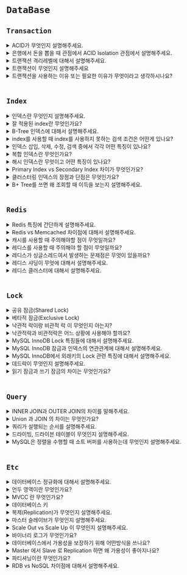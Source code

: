 # `DataBase`

## `Transaction`

<details>
  <summary>ACID가 무엇인지 설명해주세요.</summary>
  <br>

Atomic(원자성)

- 트랜잭션과 관련된 작업들이 부분적으로 실행되다가 중단되지 않는 것을 보장하는 능력
  - 중간 단계까지 실행되고 실패하는 일은 없다.
  - 구매자의 돈이 빠졌지만 판매자의 돈이 들어오지 않는 경우


Consistency(일관성)

- 트랜잭션이 실행을 성공적으로 완료하면 언제나 일관성 있는 데이터베이스 상태로 유지하는 것
  - 트랜잭션 작업 처리 결과는 항상 일관성 있어야 한다.
  - 마이너스 통장을 허락하지 않는다면 조건에 위배되면 트랜잭션 종료


Isolation(독립성)

- 트랜잭션을 수행 시 다른 트랜잭션의 연산 작업이 끼어들지 못하도록 보장하는 것
  - 둘 이상의 트랜잭션이 동시 실행되고 있을 때 다른 트랜잭션이 끼어들 수 없다.
  - 구매자의 돈이 빠졌지만 판매자의 돈이 아직 안들어왔는데 다른 트랜잭션이 끼어들 수 없다.


Durability(지속성)

- 트랜잭션이 성공적으로 완료되어 commit 되었다면 결과는 데이터베이스에 영구히 반영되어야 한다.

</details>

<details>
  <summary>은행에서 돈을 뽑을 때 관점에서 ACID Isolation 관점에서 설명해주세요.</summary>
  <br>

내가 돈을 5만원 뽑았는데 내 통장에 돈이 5만원 빠지기 전에 다른 트랜잭션이 끼어들 수 없다.

</details>

<details>
  <summary>트랜잭션 격리레벨에 대해서 설명해주세요.</summary>
  <br>

<img width="1047" alt="스크린샷 2021-11-25 오후 10 25 08" src="https://user-images.githubusercontent.com/45676906/143449504-f1f2b6cd-5c2a-4cf8-90fe-39f6d0f700c0.png">

- READ UNCOMMITTED
  - 가장 격리가 낮은 단계입니다. 다른 트랜잭션에서 커밋하지 않은 데이터도 조회할 수 있다는 문제점이 존재합니다. 그래서 사용하지 않습니다.

- READ COMMITTED
  - `Oracle DBMS 에서 기본적으로 사용하고 있는 격리 수준`이며, 다른 트랜잭션에서 데이터를 변경했더라도 COMMIT 한 데이터만 보입니다. 하지만 이 격리 레벨에서도 NON-REPEATABLE READ의 문제점이 존재합니다. NON-REPEATABLE READ란 같은 쿼리를 같은 트랜잭션에서 2번 실행했는데 결과가 다른 부정합을 말합니다.
  - 즉, A 트랜잭션에서 같이 쿼리를 2번 실행합니다. A 트랜잭션에서 쿼리를 첫 번째로 실행한 후에, B 트랜잭션에서 해당 쿼리가 조회하는 row 의 값을 Update 했습니다. 그러면 A 트랜잭션에서 같은 쿼리를 두 번째 조회했을 때는 첫 번째 실행했을 때와 결과가 다를 것입니다. 이렇게 하나의 A 트랜잭션 안에서 같은 쿼리를 여러 번 실행했을 때 결과가 다른 현상을 `NON-REPEATABLE-READ` 라고 합니다. 

- REPEATABLE READ
  - `MySQL InnoDB 에서 기본적으로 사용되고 있는 격리 수준`입니다. `바이너리 로그를 가진 MySQL 장비`에서는 최소 이 격리 수준을 사용해야 합니다.
  - `자신의 트랜잭션 번호보다 낮은 트랜잭션 번호에서 변경된 것만 보게 됩니다.`
  - InnoDB 스토리지 엔진은 트랜잭션이 ROLLBACK 될 가능성에 대비해 변경되기 전 레코드를 언두 공간에 백업해두고 실제 레코드 값을 변경합니다. 이러한 방식을 `MVCC` 라고 합니다. 사실 READ COMMITTED 도 MVCC 를 이용해 COMMIT 되기 전의 데이터를 보여준다. 두 개의 차이는 언두 영역에 백업된 레코드의 여러 버전 가운데 몇 번째 이전 버전까지 찾아 들어가야 하는지에 있습니다.
  - 하지만 이 격리 수준에서도 `PHANTOM READ` 부정합 문제가 발생합니다. PHANTOM READ 는 보이지 않았던 결과가 보이는 것이다.
  - REPEATABLE READ 격리 수준은 트랜잭션이 시작할 때 보다 이전 트랜잭션에서 커밋된 데이터만 조회하기 때문에 중간 트랜잭션에서 데이터를 바꿨어도 Undo 영역에서 조회하기 때문에 문제가 발생하지 않는다! 다른 트랜잭션에서 `INSERT, DELETE 한 경우에 데이터가 변경된 것이 아니라 새로 추가된 것이기 때문에 REPEATABLE READ 에서도 PHANTOM READ 가 발생`한다.
  - `PANTHOM READ`를 방지하기 위해서는 `쓰기 잠금`을 걸어야 한다.
  - InnoDB 에서는 `갭 락`, `넥스트 키 락` 때문에 `PHANTOM READ`가 발생하지 않는다.

- SERIALIZABLE
  - 트랜잭션이 완료될 때까지 다른 트랜잭션이 해당되는 영역에 대한 수정 및 입력을 할 수 없습니다.
  - `모든 작업을 하나의 트랜잭션에 처리하는 것과 같은 높은 고립수준을 제공하는데`, 이로인해 동시성 처리 효율은 매우 떨어진다.
  
<br>

- [참고하기 좋은 글](https://nesoy.github.io/articles/2019-05/Database-Transaction-isolation

</details>

<details>
  <summary>트랜잭션이 무엇인지 설명해주세요</summary>
  <br>

트랜잭션이란 쿼리를 하나의 묶음 처리해서 만약 중간에 실행이 중단됐을 경우, 처음부터 다시 실행하는 `Rollback`을 수행하고, 오류없이 실행을 마치면 `commit`을 하는 실행 단위를 의미합니다.

</details>

<details>
  <summary>트랜잭션을 사용하는 이유 또는 필요한 이유가 무엇이라고 생각하시나요?</summary>
  <br>

- 트래픽이 많이 몰려서 동시에 여러 클라이언트에 DB 서버로 접근한다면 데이터베이스의 부정합이 많이 발생할 수 있습니다. 
- 부정합이 발생하지 않으려면 프로세스를 병렬로 처리하지 않도록 하여 한 번에 하나의 프로세스만 처리하도록 하면 되는데, 이는 효율이 너무 떨어집니다. 트랜잭션을 사용하지 않으면 부정합을 방지하고자 일렬로 처리해야 합니다. 이는 성능상 너무 좋지 않기 때문에 부정합도 방지하고 성능의 이점도 가져갈 수 있도록 `트랜잭션`을 사용합니다.
- 그리고 하나의 논리적인 단위에서 에러가 발생했을 때 롤백 해야 하는 문제를 해결할 수 있고, 커밋이 되면 데이터가 영구적으로 저장되도록 할 수 있는 특징이 있습니다.

</details>

<br>

## `Index`

<details>
  <summary>인덱스란 무엇인지 설명해주세요.</summary>
  <br>

`인덱스는 말 그대로 책의 맨 처음 또는 맨 마지막에 있는 색인(목차)`이라고 할 수 있다. DBMS 에서 검색 속도를 향상시키기 위해 인덱스를 사용합니다. 하지만 인덱스를 사용함으로써 INSERT, UPDATE 성능은 희생해야 합니다. 

카디널리티 값은 높아야 인덱스 사용에 유용합니다. ex) 주민번호는 카디널리티 값이 높습니다.(사람마다 개인의 고유 값이기 때문에 중복되지 않음) 하지만 성별은 일반적으론 `남자/여자` 정도만 있기 때문에 중복이 많이 되는 값이기 때문에 카디널리티 값이 낮습니다.

</details>

<details>
  <summary>잘 적용된 index란 무엇인가요?</summary>
  <br>

- `카디널리티(Cardinality)가 가장 높은 것을 잡아야 한다는 점`입니다.

- 카디널리티(Cardinality): `해당 컬럼의 중복된 수치`를 나타냅니다.
  - 예를 들어 성별, 학년 등은 카디널리티가 낮다고 얘기합니다. 반대로 주민등록번호, 계좌번호 등은 카디널리티가 높다고 얘기합니다.(겹칠 수 없는 고유 값이기 때문에)

- 인덱스로 최대한 효율을 뽑아내려면, 해당 인덱스로 많은 부분을 걸러내야 하기 때문입니다. 인덱스를 생성할 대는 카디널리티가 높은 칼럼부터 낮은 순서대로 인덱스 생성해야 합니다.

</details>

<details>
  <summary>B-Tree 인덱스에 대해서 설명해주세요.</summary>
  <br>

- `Binary Search` 자료구조의 한계를 극복하기 위해 나온 자료구조 입니다. 즉, `B-Tree`는 한 노드에 많은 자식 노드를 가질 수 있기 때문에 아무리 대용량 데이터여도 `Depth`가 `4 ~ 5` 정도가 된다는 특징이 있습니다.
- `B-Tree`는 데이터베이스의 인덱싱 알고리즘 가운데 가장 일반적으로 사용되고, 가장 먼저 도입된 알고리즘 입니다. (Binary(X), Balanced Tree)
- `B-Tree`는 컬럼의 원래 값을 변형시키지 않고 인덱스 구조체 내에서는 항상 `정렬된 상태로 유지`하고 있습니다.

<img width="611" alt="스크린샷 2021-12-01 오후 12 24 56" src="https://user-images.githubusercontent.com/45676906/144166491-45f240c4-deef-4584-80a9-dd51dc4ecc09.png">

- 인덱스의 리프 노드는 항상 실제 데이터 레코드를 찾아가기 위한 주소 값을 가지고 있습니다.

</details>

<details>
  <summary>index를 사용할 때 index를 사용하지 못하는 검색 조건은 어떤게 있나요?</summary>
  <br>

## `NOT-EQUAL로 비교된 경우(<>, Not In, Not Betweenm Is Not Null)`

- WHERE column <> 'N'
- WHERE column NOT IN (1, 2, 3)
- WHERE column IS NOT NULL

<br>

## `LIKE %??(앞부분이 아닌 뒷부분 일치) 형태로 문자열 패턴 비교`

- WHERE column LIKE '%승환'
- WHERE column LIKE '_승환'
- WHERE column LIKE '%승%'

<br>

## `스토어드 함수나 다른 연산자로 인덱스 컬럼이 변형된 후 비교된 경우`

- WHERE SUBSSTRING(colimn, 1, 1) = 'X'
- WHERE DAYOFMONTH(column) = 1

<br>

## `NOT-DETERMINISTIC 속성의 스토어드 함수가 비교 조건에 사용된 경우`

- WHERE column = deterministic_function()

<br>

## `데이터 타입이 서로 다른 비교(인덱스 컬럼의 타입을 변환해야 비교가 가능한 경우)`

- WHERE char_column = 10 (char 타입의 컬럼과 숫자를 비교)

<br>

## `문자열 데이터 타입의 콜레이션이 다른 경우`

- WHERE utf8_bin_char_column = euckr_bin-char_column 

<br>

## `다중 컬럼 인덱스가 어떤 조건에서 사용될 수 있고, 어떤 경우에는 절대 사용될 수 없는지?`

- 작업 범위 결정 조건으로 인덱스를 사용하지 못하는 경우
  - column_1 컬럼에 대한 조건이 없는 경우
  - column_1 컬럼에 비교 조건이 위의 인덱스, 사용 불가 조건 중 하나인 경우

- 작업 범위 결정 조건으로 인덱스를 사용하는 경우
  - column_1  ~ column_(i - 1) 컬럼까지 동등 비교 형태(= or IN) 으로 비교
  - 크다 작다 형태(> or <)
  - LIKE로 좌측 일치 패턴(LIKE '승환%')

</details>

<details>
  <summary>인덱스 삽입, 삭제, 수정, 검색 중에서 각각 어떤 특징이 있나요?</summary>
  <br>

### `인덱스 키 추가`

`B-Tree`에 저장될 위치가 정해지면 레코드의 키 값과 대상 레코드의 주소 정보를 `B-Tree`의 리프 노드에 저장한다. 만약 리프 노드가 꽉 차서 더는 저장할 수 없을 때는 리프 노드가 분리되어야 하는데, 이는 상위 브랜치 노드까지 처리의 범위가 넓어진다. 이러한 작업 탓에 `B-Tree`는 상대적으로 쓰기 작업에 비용이 많이 드는 것으로 알려져 있다.

<br>

### `인덱스 키 삭제`

B-Tree 키 값이 삭제되는 경우는 상당히 간단한다. 해당 키 값이 저장된 B-Tree 리프 노드를 찾아서 그냥 삭제 마크만 하면 작업이 완료된다.

<br>

### `인덱스 키 변경`

인덱스 키 값은 그 값에 따라 저장될 리프 노드의 위치가 결정되므로 B-Tree의 키 값이 변경되는 경우에는 단순히 인덱스상의 키 값만 변경하는 것은 불가능하다. B-Tree의 키 값 변경 작업은 먼저 키 값을  삭제한 후, 다시 새로운 키 값을 추가하는 형태로 처리된다.

<br>

### `인덱스 키 검색`

`INSERT, UPDATE, DELETE` 작업을 할 때 인덱스 관리에 따르는 추가 비용을 감당하면서 인덱스를 구축하는 이유는 바로 빠른 검색을 위해서다.

인덱스 검색하는 작업은 `B-Tree`의 루트 노드부터 시작해 브랜치 노드를 거쳐 최종 리프 노드까지 이동하면서 비교 작업을 수행하는데, 이 과정을 `트리 탐색` 이라고 합니다.

- 대표적으로 MySQL에서 검색 쿼리를 만들 때 `Like %Keywork%`를 사용하고 있다. 이처럼 %가 앞에 붙으면 인덱스를 타지 못하고 검색한다는 특징이 있다. B-Tree 인덱스는 앞부분이 100% 일치하는 경우에만 인덱스를 활용할 수 있다.
- 인덱스의 키 값에 변형이 가해진 후 비교되는 경우에는 절대 B-Tree의 빠른 검색 기능을 사용할 수 없다. 즉, 함수나 연산을 수행한 결과로 정렬한다거나 검색하는 작업은 B-Tree의 장점을 이용할 수 없다.
- InnoDB 테이블에서 지원하는 레코드 잠금이나 넥스트 키락이 검색을 수행한 인덱스를 잠근 후 테이블의 레코드를 잠그는 방식으로 구현되어 있다. 따라서 UPDATE, DELEETE 문장이 실행될 때 테이블에 적절히 사용할 수 있는 인덱스가 없다면 불필요하게 많은 레코드를 잠그게 된다.

</details>

<details>
  <summary>복합 인덱스란 무엇인가요?</summary>
  <br>

A, B 컬럼을 인덱스로 설정할 때 복합인덱스라 한다. 두 번째 컬럼은 첫 번째 컬럼에 의존해서 정렬되어 있다. 즉, 두 번째 컬럼 정렬은 첫 번째 컬럼이 똑같은 레코드에서만 의미가 있다.

</details>

<details>
  <summary>해시 인덱스란 무엇이고 어떤 특징이 있나요?</summary>
  <br>

해시 인덱스는 B-Tree 만큼 범용적이지 않지만 고유의 특성과 용도를 지닌 인덱스 가운데 하나다. `해시 인덱스는 동등 비교 검색에는 최적화되어 있지만 범위를 검색한다거나 정렬된 결과를 가져오는 목적으로는 사용할 수 없다. 일반적인 DBMS에서 해시 인덱스는 메모리 기반의 테이블에 주로 구현되어 있으며 디스크 기반의 대용량 테이블용으로는 거의 사용되지 않는다는 특징이 있다.`

</details>

<details>
  <summary>Primary Index vs Secondary Index 차이가 무엇인가요?</summary>
  <br>

클러스터(Cluster)란 여러 개를 하나로 묶는다는 의미로 주로 사용되는데, 클러스터드 인덱스도 크게 다르지 않다. 인덱스에서 클러스터드는 비슷한 것들을 묶어서 저장하는 형태로 구현되는데, 이는 주로 비슷한 값들을 동시에 조회하는 경우가 많다는 점에서 착안된 것이다. 여기서 `비슷한 값들은 물리적으로 인접한 장소에 저장되어 있는 데이터들을 말한다.`

`클러스터드 인덱스는 테이블의 프라이머리 키에 대해서만 적용되는 내용이다.` 즉 `프라이머리 키 값이 비슷한 레코드끼리 묶어서 저장하는 것을 클러스터드 인덱스`라고 표현한다. 클러스터드 인덱스에서는 프라이머리 키 값에 의해 레코드의 저장 위치가 결정되며 프라이머리 키 값이 변경되면 그 레코드의 물리적인 저장 위치 또한 변경되어야 한다. 그렇기 때문에 프라이머리 키를 신중하게 결정하고 클러스터드 인덱스를 사용해야 한다.

`클러스터드 인덱스는 테이블 당 한 개만 생성할 수 있다. 프라이머리 키에 대해서만 적용되기 때문이다, 이에 반해 non 클러스터드 인덱스는 테이블 당 여러 개를 생성할 수 있다.`

InnoDB 테이블에서 세컨더리 인덱스는 실제 레코드의 저장 주소가 아니라 프라이머리 키 값을 저장하도록 구현되어 있다. 즉, 세컨더리 인덱스를 통해서 데이터를 조회하기 위해서는 세컨더리 인덱스 -> 프라이머리 인덱스 -> 실제 데이터로 접근해야 한다.

</details>

<details>
  <summary>클러스터링 인덱스의 장점과 단점은 무엇인가요?</summary>
  <br>

- ### 장점
  - 프라이머리키로 검색할 때 처리 성능이 매우 빠름(특히 범위 검색할 때 매우 빠름)
  - 테이블의 세컨더리 인덱스가 프라이머리 키를 가지고 있기 때문에 인덱스로만 처리할 수 있는 경우가 많음(이를 커버링 인덱스라고 함)
  
- ### 단점
  - 테이블의 모든 세컨더리 인덱스가 클러스터링 키를 갖기 때문에 클러스터링 키 값의 크기가 클 경우 전체적으로 인덱스의 크기가 커짐
  - 세컨더리 인덱스를 통해 검색할 때 프라이머리 키로 다시 한번 검색해야 하므로 처리 성능이 느림
  - INSERT 할 때 프라이머리 키에 의해 레코드의 저장 위치가 결정되기 때문에 처리 성능이 느림
  - 프라이머리 키를 변경할 때 레코드를 DELETE 하고 INSERT 하는 작업이 필요하기 때문에 처리 성능이 느림

</details>

<details>
  <summary>B+ Tree를 쓰면 왜 조회할 때 이득을 보는지 설명해주세요.</summary>  
  <br>

B+ Tree는 Binary Tree가 아닌 Balanced Tree의 약자입니다. 즉, 하나의 부모 노드에 엄청나게 많은 자식 노드를 가질 수 있게 됩니다. 즉, B+ Tree를 사용하면 아무리 대용량의 데이터여도 깊이가 3~4 정도 밖에 나오지 않기 때문에 검색할 때 훨씬 효율적이라는 특징이 있습니다.

만약에 Binary-Tree 였다면 깊이가 말도 안되게 깊어지기 때문에 검색하기에 불가능한 수준이 될 것입니다.

</details>

<br>

## `Redis`

<details>
  <summary>Redis 특징에 간단하게 설명해주세요.</summary>
  <br>

`Redis`는 key-value store NOSQL DB입니다. `싱글스레드`로 동작하며 다양한 자료구조를 지원합니다. 데이터의 스냅샷 혹은 AOF 로그를 통해 복구가 가능해서 어느정도 `영속성`도 보장됩니다.

</details>

<details>
  <summary>Redis vs Memcached 차이점에 대해서 설명해주세요.</summary>
  <br>

- `Redis`는 `싱글 스레드 기반`으로 동작하고, `Memcached`는 `멀티스레드`를 지원해서 멀티 프로세싱이 가능합니다.

- Redis는 다양한 자료구조를 지원하고, Memcached는 문자열 형태로만 저장합니다.

- Redis는 여러 용도로 사용할 수 있도록 다양한 기능을 지원합니다.

- Redis는 스냅샷, AOF 로그를 통해서 데이터 복구가 가능합니다.

</details>

<details>
  <summary>캐시를 사용할 때 주의해야할 점이 무엇일까요?</summary>
  <br>

아무래도 캐시는 빠른 저장소고 필연적으로 사이즈가 작기 때문에 유용할 것 같은 데이터만 남겨두고 필요 없는 데이터는 적절히 삭제해서 공간을 확보할 수 있도록 신경써야 합니다.

</details>

<details>
  <summary>레디스를 사용할 때 주의해야 할 점이 무엇일까요?</summary>
  <br>

레디스에 너무 많은 데이터를 저장하면 `OutOfMemoryException`이 발생할 수 있기 때문에 `TTL` 같은 것을 설정해서 제거하거나 필요 없는 데이터를 제거하면서 메모리 관리할 수 있을 것 같습니다.

</details>

<details>
  <summary>레디스가 싱글스레드여서 발생하는 문제점은 무엇이 있을까요?</summary>
  <br>

싱글스레드 이기 때문에 오래 걸리는 작업을 하는 것을 조심해야 합니다.

</details>

<details>
  <summary>레디스 샤딩이 무엇에 대해서 설명해주세요.</summary>
  <br>
</details>

<details>
  <summary>레디스 클러스터에 대해서 설명해주세요.</summary>
  <br>
</details>

<br>

## `Lock`

<details>
  <summary>공유 잠금(Shared Lock)</summary>
  <br>

공유 잠금이 설정되어 있는 동안 다른 트랜잭션이 데이터를 변경할 수 없다.
레코드나 간격을 읽을 때 다른 트랜잭션이 변경하지 못하게 하는 용도의 잠금 즉, 읽기 전용 작업

</details>

<details>
  <summary>베타적 잠금(Exclusive Lock)</summary>
  <br>

다른 트랜잭션이 읽거나 수정할 수 없다. 즉, 해당 트랜잭션에서 그 레코드나 간격을 변경하기 위해 획득해야 하는 잠금

- `공유 잠금은 내가 읽는 동안 남들이 내가 읽고 있는 데이터를 변경하거나 삭제하지 못하게 하는 장치`
- `베타적 잠금은 내가 쓰기를 하는 동안 남들이 쓰지 못하게 하는 것`

</details>

<details>
  <summary>낙관적 락이랑 비관적 락 이 무엇인지 아는지?</summary>
  <br>

### `낙관적 락(optimistic lock)`

`낙관적 락`은 `DB 충돌 상황을 개선할 수 있는 방법 중 2번 째인 수정할 때 내가 먼저 이 값을 수정했다고 명시하여 다른 사람이 동일한 조건으로 수정할 수 없게 만드는 것입니다.`

`DB 관점에서 락을 잡는 것이 아니라 애플리케이션 관점의 Lock 입니다.` 즉, 업데이트 할 때마다 디비에 버전을 명시합니다. 같은 버전으로 업데이트를 진행한다면 실패하도록 만듭니다.

<br>

### `비관적 락(pessimistic lock)`

비관적 락은 `REPEATABLE READ`, `SERIALIZABLE` 격리 수준에서만 사용 가능합니다. `비관적 락이란 트랜잭션이 시작될 때 Shared Lock, Exclusive Lock을 걸고 시작하는 방법입니다. 즉, Shared Lock을 걸게 되면 Write를 하기위해서는 Exclusive Lock을 얻어야 하는데 Shared Lock이 다른 트랜잭션에 의해서 걸려 있으면 해당 Lock을 얻지 못해 업데이트를 할 수 없습니다.`

즉, 수정하기 위해서는 해당 트랜잭션을 제외한 모든 트랜잭션이 `Commit` 되어야 합니다.

</details>

<details>
  <summary>낙관적락과 비관적락은 어느 상황에 사용해야 할까요?</summary>
  <br>

1. `낙관적 락`: 낙관적 락은 트랜잭션을 필요로 하지 않습니다. 따라서 성능적으로 `비관적 락` 보다 좋습니다. 하지만 충돌이 나서 롤백을 해주어야 한다면 직접 수동으로 해줘야 한다는 특징이 있습니다.
2. `비관적 락`은 트랜잭션이 존재하기 때문에 충돌이 나도 롤백이 알아서 됩니다.

즉, 충돌이 많다면 비관적 락을 사용하는 것이 좋고, 충돌이 적다면 낙관적 락을 사용하는 것이 좋습니다.

</details>

<details>
  <summary>MySQL InnoDB Lock 특징들에 대해서 설명해주세요.</summary> 
  <br>

InnoDB 스토리지 엔진은 `레코드 기반의 잠금 기능을 제공`하며, 잠금 정보가 상당히 작은 공간으로 관리되기 때문에 레코드 락이 페이지 락으로, 또는 테이블 락으로 레벨업되는 경우는 없다.

<img width="409" alt="스크린샷 2022-03-20 오후 6 14 06" src="https://user-images.githubusercontent.com/45676906/159155754-2bb98d92-a90c-483a-b9c8-6fbc8c55612e.png">

## `레코드 락`

레코드 자체만을 잠그는 락이라고 한다. 다른 상용 DBMS와의 차이는 InnoDB 스토리지 엔진은 레코드 자체가 아니라 인덱스를 잠근다는 것이다. 인덱스가 없는 테이블이더라도 자동 생성된 클러스터 인덱스를 이용해 잠금을 설정한다.

<br>

## `갭 락`

다른 DBMS와의 차이가 `갭 락`이다. 갭 락은 레코드 자체가 아니라 레코드와 바로 이니정한 레코드 사이의 간격만을 잠그는 것을 의미한다. 갭락의 역할은 레코드와 레코드 사이의 간격에 새로운 레코드가 생성되는 것을 제어하는 것이다. 

<br>

## `넥스트 키 락`

레코드 락과 갭 락을 합쳐 놓은 형태의 잠금을 넥스트 키 락이라고 한다. STATEMENT 포맷의 바이너리 로그를 사용하는 MySQL 서버에서는 REPEATABLE READ 격리 수준을 사용해야 한다. 변경을 위해 검색하는 레코드에는 `넥스트 키 락` 방식으로 잠금이 걸린다. 

InnoDB의 갭 락이나 넥스트 키 락은 바이너리 로그에 기록되는 쿼리가 레플리카 서버에서 실행될 때 소스 서버에서 만들어 낸 결과와 동일 결과를 만들어내도록 보장하는 것이 주 목적이다. (넥스트 키 락과 갭 락으로 인해 데드락이 발생하거나 다른 트랜잭션을 기다리게 만드는 일이 자주 발생한다.)

<br>

## `자동 증가 락`

MySQL에서는 자동 증가하는 숫자 값을 추출하기 위해 AUTO_INCREMENT 라는 컬럼 속성을 제공한다. AUTO_INCREMENT 컬럼이 사용된 테이블에 동시에 여러 레코드가 INSERT 되는 경우, 저장되는 각 레코드는 중복되지 않고 저장된 순서대로 증가하는 일련변호 값을 가져야 한다. `InnoDB 스토리지 엔진에서는 이를 위해 내부적으로 AUTO_INCREMENT 락이라고 하는 테이블 수준의 잠금을 사용한다.`

</details>

<details>
  <summary>MySQL InnoDB 잠금과 인덱스의 연관관계에 대해서 설명해주세요.</summary>
  <br>

`InnoDB의 잠금은 레코드를 잠그는 것이 아니라 인덱스를 잠그는 방식`으로 처리된다. 즉, 변경해야 할 레코드를 찾기 위해 검색한 인덱스의 레코드를 모두 락을 걸어야 한다. 

만약에 UPDATE 쿼리 하나를 실행하기 위해서 인덱스를 통해서 250건의 데이터를 조회했다고 하면, 250건의 데이터가 모두 잠기게 된다. 즉, 하나를 업데이트 하기 위해서 250건의 데이터가 잠기게 되니 동시성이 떨어지게 된다.

그러면 만약에 테이블의 인덱스가 하나도 없다면 테이블을 풀 스캔하면서 UPDATE 작업을 하고, 이 과정에서 테이블에 있는 30여만 건의 모든 레코드를 잠그게 된다. `즉, MySQL InnoDB 에서는 인덱스 설계가 중요한 이유이다.`

</details>

<details>
  <summary>MySQL InnoDB에서 외래키의 Lock 관련 특징에 대해서 설명해주세요.</summary>
  <br>

MySQL에서 외래키는 InnoDB 스토리지 엔진에서만 생성할 수 있으며, 외래키 제약이 설정되면 자동으로 연관되는 테이블의 컬럼에 인덱스까지 설정된다. 외래키가 제거되지 않는 상태에서는 자동으로 생성된 인덱스를 삭제할 수 없다.

- 테이블의 변경(쓰기 잠금)이 발생하는 경우메나 잠금 대기가 발생한다.
- 외래키와 연관되지 않은 컬럼의 변경은 최대한 잠금 대기를 발생시키지 않는다.

## `자식 테이블의 변경이 대기하는 경우`

자식 테이블의 외래 키 컬럼의 변경(INSERT, UPDATE은 부모 테이블의 확인이 필요한데, 이 상태에서 부모 테이블의 해당 레코드가 쓰기 잠금이 걸려 있으면 해당 쓰기 잠금이 해제될 때까지 기다리게 하는 것이다. 

자식 테이블의 외래키가 아닌 컬럼의 변경은 외래키로 인한 잠금 확장이 발생하지 않는다. 

<br>

## `부모 테이블의 변경 작업이 대기하는 경우`

부모 테이블에서 특정 row를 삭제하는 경우 이 쿼리는 자식 테이블의 레코드에 대한 쓰기 잠금이 해제될 때까지 기다려야 한다. 이는 자식 테이블이 생성될 때 정의된 외래키의 특성(ON DELETE CASCADE) 때문에 부모 레코드가 삭제되면 자식 레코드도 동시에 삭제되는 식으로 작동하기 때문이다. 

`물리적으로 외래키를 생성하면 자식 테이블에 레코드가 추가되는 경우 해당 참조키가 부모 테이블에 있는지 확인한다. 하지만 물리적인 외래키의 고려 사항은 이러한 체크 작업이 아니라 이러한 체크를 위해 연관 테이블에 읽기 잠금을 걸어야 한다는 것이다. 또한 이렇게 잠금이 다른 테이블로 확장되면 그만큼 전체적으로 쿼리의 동시 처리에 영향을 미친다.`

</details>

<details>
  <summary>데드락이 무엇인지 설명해주세요.</summary>  
  <br>



</details>

<details>
  <summary>읽기 잠금과 쓰기 잠금의 차이는 무엇인가요?</summary>
  <br>

- 데이터를 읽기 전에 트랜잭션은 읽기 잠금을 설정한다. 데이터를 쓰기 전에는 쓰기 잠금을 설정한다.
- 읽기 잠금은 쓰기 잠금과 충돌을 일으키며, 쓰기 잠금은 읽기 잠금 및 쓰기 잠금과 충돌을 일으킨다.
- 트랜잭션은 같은 데이터 항목에 대하여 다른 트랜잭션과 충돌을 일으키는 잠금이 없을 경우에만 잠금을 설정할 수 있다.
- 트랜잭션은 데이터 항목 x에서 쓰기 잠금이 없는 경우에만 x에서 읽기 잠금을 설정할 수 있다.
- 트랜잭션은 데이터 항목 x에서 읽기 잠금과 쓰기 잠금이 없는 경우에만 x에서 쓰기 잠금을 설정할 수 있다.

</details>

<br>

## `Query`

<details>
  <summary>INNER JOIN과 OUTER JOIN의 차이를 말해주세요.</summary>
  <br>

INNER 조인은 서로 교집합이 해당하는 부분만을 가져옵니다.

반면에 OUTER JOIN에는 LEFT OUTER JOIN, RIGHER OUTER JOIN이 있는데 LEFT OUTER JOIN이면 교집합 + 왼쪽에 해당하는 것들을 가져옵니다.
즉, 겹치는 것이 없더라도 NULL을 채워서 가져옵니다.

</details>

<details>
  <summary>Union 과 JOIN 의 차이는 무엇인가요?</summary>
  <br>

- ### Union
  - 각 쿼리의 결과 합을 반환하는 합집합 (중복제거)
  - UNION ALL : 각 쿼리의 모든 결과를 포함한 합집합 (중복제거 안함)

- ### Join
  - Inner join (교집합)
  - Outer Join (합집합)

</details>

<details>
  <summary>쿼리가 실행되는 순서를 설명해주세요.</summary>
  <br>

- FROM - WHERE - GROUP BY - HAVING - SELECT - ORDER BY

</details>

<details>
  <summary>드라이빙, 드라이븐 테이블이 무엇인지 설명해주세요.</summary>
  <br>

SELECT A, B
FROM A JOIN B
ON A.aId = b.aId

만약 위와 같이 조인을 한다면 옵티마이저가 상황에 따라 드라이빙 테이블을 다르게 선택할 수도 있지만, 그런 경우가 아니라면 앞에 있는 `A가 드라이빙 테이블`, `B가 드리븐 테이블`이 된다.

</details>

<details>
  <summary>MySQL은 정렬을 수행할 때 소트 버퍼를 사용하는데 무엇인지 설명해주세요.</summary> 
  <br>

MySQL은 정렬을 수행하기 위해 별도의 메모리 공간을 할당받아서 사용하는데, 이 메모리 공간을 `소트 버퍼(Sort Buffer)`라고 한다. 소트 버퍼는 정렬이 필요한 경우에만 할당되며, 버퍼의 크기는 정렬해야 할 레코드의 크기에 따라 가변적으로 증가하지만 최대 사용 가능한 소트 버퍼 공간은 sort_buffer_size 라는 시스템 변수로 설정할 수 있다. 소트 버퍼를 위한 메모리 공간은 쿼리의 실행이 완료되면 즉시 시스템으로 반납한다.  

</details>

<br>

## `Etc`

<details>
  <summary>데이터베이스 정규화에 대해서 설명해주세요.</summary>
  <br>

1. 1차 정규화 : 하나의 컬럼에는 하나의 값만 들어가야 한다. ,를 구분해서 값을 넣지 않음

2. 2차 정규화 : 식별자(기본키)가 여러 개 일 때 식별자(기본 키) 일부에만 종속되는 어트리뷰트는 제거해야 한다.

3. 3차 정규화 : 식별자(기본키)가 아닌 속성에 다른 속성에 종속되는 어트리뷰트가 존재하면 안된다.

4. BCNF(Boyce-Codd) 정규형

- 여러 후보 키가 존재하는 릴레이션에 해당하는 정규화 내용이다. 복잡한 식별자 관계에 의해 발생하는 문제를 해결하기 위해 제 3 정규형을 보완하는데 의미가 있다. 비주요 애트리뷰트가 후보키의 일부를 결정하는 분해하는 과정을 말한다. 
- 각 정규형은 그의 선행 정규형보다 더 엄격한 조건을 갖는다. 
- 모든 제 2 정규형 릴레이션은 제 1 정규형을 갖는다. 
- 모든 제 3 정규형 릴레이션은 제 2 정규형을 갖는다.
- 모든 BCNF 정규형 릴레이션은 제 3 정규형을 갖는다. 
- 수많은 정규형이 있지만 관계 데이터베이스 설계의 목표는 각 릴레이션이 3NF(or BCNF)를 갖게 하는 것이다.

</details>

<details>
  <summary>언두 영역이란 무엇인가요?</summary>
  <br>

- 언두 영역은 UPDATE 문장이나 DELETE 문장으로 데이터를 변경했을 때 `변경되기 전의 데이터(이전 데이터)를 보관하는 곳입니다.`

</details>

<details>
  <summary>MVCC 란 무엇인가요?</summary>
  <br>

일반적으로 레코드 레벨의 트랜잭션을 지원하는 DBMS가 제공하는 기능이며, `MVCC의 가장 큰 목적은 잠금을 사용하지 않는 일관된 읽기를 제공`하는 데 있습니다. InnoDB 스토리지 엔진은 트랜잭션이 ROLLBACK될 가능성에 대비해 변경되기 전 레코드를 언두 공간에 백업해두고 실제 레코드 값을 변경합니다. 이러한 방식을 `MVCC` 라고 합니다.

</details>

<details>
  <summary>데이터베이스 키</summary>
  <br>

- 슈퍼키 : 테이블에서 각 행을 유일하게 식별할 수 있는 하나 또는 그 이상의 속성들의 집합. 슈퍼키는 `유일성`만 만족하면 슈퍼키가 될 수 있다.(`최소성`은 만족하지 않습니다.)
- 후보키 : 테이블에서 각 행을 유일하게 식별할 수 있는 최소한의 속성들의 집합. `유일성`, `최소성`을 동시에 만족해야 한다.
- 기본키(PK: Primary Key): 
  - 튜플을 대표하도록 선정된 후보키입니다.
  - 후보키 중에서 하나를 기본키로 선택하여 지정합니다. 
- 외래키(foreign key)
  - 특정 릴레이션의 기본키를 참조하는 속성 집합 
  - 기본키와 외래키는 릴레이션간의 연관성을 표현 
  - 의미적 연관성이 있음에도 다른 릴레이션으로 분류된 튜플 사이의 연결고리 역할

![key](https://user-images.githubusercontent.com/45676906/93320978-abb21880-f84c-11ea-8577-a8a775f7248e.png)

</details>

<details>
  <summary>복제(Replication)가 무엇인지 설명해주세요.</summary>
  <br>

![1212](https://user-images.githubusercontent.com/45676906/119230561-b64d4c00-bb57-11eb-80f0-c766d5732a39.png)

- `복제`는 2대 이상의 MySQL 서버가 동일한 데이터를 담도록 실시간으로 동기화하는 기술

- 일반적으로 MySQL 복제에는 INSERT, UPDATE와 같은 쿼리를 이용해 데이터를 변경할 수 있는 MySQL 서버와 SELECT 쿼리로 데이터를 읽기만 할 수 있는 MySQL 서버로 나뉜다.

- 전자를 `마스터(master) = 쓰기 작업` 후자를 `슬레이브(Slave) = 읽기 작업`라고 함

</details>

<details>
  <summary>마스터 슬레이브가 무엇인지 설명해주세요.</summary>
  <br>

### `마스터(Master)`

- MySQL의 `바이너리 로그`가 활성화되면 어떤 MySQL 서버든 마스터가 될 수 있다.
- `쓰기 전용`

<br>

### `슬레이브(Slave)`

- `마스터 서버가 바이너리 로그`를 가지고 있으면 `슬레이브 서버는 릴레이 로그`를 가지고 있다.

- `읽기 전용`

- 슬레이브 서버의 I/O 스레드는 마스터 서버에 접속해 변경 내역을 요청하고, 받아 온 변경 내역을 릴레리 로그에 기록한다. 슬레이브 서버의 SQL 스레드가 릴레이 로그에 기록된 변경 내역을 재실행 함으로써 슬레이브 데이터를 마스커와 동일한 상태로 유지함

<br>

### `슬레이브는 하나의 마스터만 설정 가능`

- MySQL 복제에는 하나의 슬레이브는 하나의 마스터만 가질 수 있다.

- 하나의 마스터에 N개의 슬레이브가 일반적인 형태

<br>

### `마스터와 슬레이브의 데이터 동기화를 위해 슬레이브는 읽기 전용으로 설정`

- 슬레이브는 `읽기 전용`으로 하기

<br>

### `슬레이브 서버용 장비는 마스터와 동일한 사양이 적합`

- 오히려 마스터보다 슬레이브 사양이 더 좋아야 함 (자주 변경이 있는 마스터 서버라면 특히 더!)

<br>

### `복제가 불필요한 경우에는 바이너리 로그 중지`

- 바이너리 로그를 작성하기 위해 MySQL은 큰 자원을 소모함

</details>

<details>
  <summary>Scale Out vs Scale Up 이 무엇인지 설명해주세요.</summary>
  <br>

### `Scale Out`

- 기존의 서버와 같은 사양 또는 비슷한 사양의 서버 대수를 증가시키는 방법으로 처리 능력을 향샹시키는 것을 말한다. 스케일 아웃 방식을 "수평 스케일"이라고 부르기도 하고, 확장이 스케일 업보다는 다소 유연하다.
- 1’의 처리 능력을 가진 서버에 동일한 서버 4대를 더 추가하여, 총 ‘5’의 처리 능력을 만드는 것이다. 서버가 여러 대가 되기 때문에 각 서버에 걸리는 부하를 균등하게 해주는 ‘로드밸런싱’이 필수적으로 동반되어야 한다.
- 즉, 여러 대의 서버가 분산(나누어) 처리할 수 있도록 요청을 나누어주는 서비스

<br>

### `Scale Up`

- 성능이나 용량 증강을 목적으로 하나의 서버에 디스크를 추가하거나 CPU나 메모리를 업그레이드시키는 것을 말한다. 하나의 서버의 능력을 증강하기 때문에 수직 스케일링(vertical scaling)이라고도 한다.
- 즉, 기존의 하드웨어를 보다 높은 사양으로 업그레이드하는 것을 말한다.

</details>

<details>
  <summary>바이너리 로그가 무엇인가요?</summary>
  <br>

- 바이너리 로그 파일은 데이터베이스 변경(테이블 생성, 삭제 등) 및 테이블 변경(insert, update, delete ..) 사항들이 기록되는 바이너리 형태의 파일입니다.
- 바이너리 로그의 내용을 기반으로 하여 마스터 서버에서 슬레이브 서버로 데이터를 전송하고 복제할 수 있으며, 데이터를 복원하는데 사용하기도 합니다.

</details>

<details>
  <summary>데이터베이스에서 가용성을 보장하기 위해 어떤방식을 쓰나요?</summary>
  <br>

Master, Slave 로 나눠서 Replication 할 수 있습니다.

</details>

<details>
  <summary>Master 에서 Slave 로 Replication 하면 왜 가용성이 좋아지나요?</summary>
  <br>

마스터에서 쓰기 작업을 하고, 슬레이브에서 읽기 작업을 하면서 동시성 처리 보장하면서 읽기 성능을 향상 시킬 수 있습니다.

</details>

<details>
  <summary>파티셔닝이란 무엇인가요?</summary>
  <br>

하나의 DBMS가 많은 테이블을 관리 하기 힘들어지고, 속도도 저하

=> 파티셔닝 등장

- 파티셔닝 : `큰 테이블이나 인덱스를 관리하기 쉬운 단위로 분리하는것`
- 장점
  - 특정 DML과 쿼리의 성능을 향상시키며, Data Write 환경에서 효율적이다
  - 많은 Insert가 있는 OLTP 시스템에서 특히 경합을 더 줄일 수 있다
  
</details>

<details>
  <summary>RDB vs NoSQL 차이점에 대해서 설명해주세요.</summary>
  <br>

### `RDBMS`

- `RDBMS`는 데이터베이스를 이루는 객체들의 릴레이션을 통해서 데이터를 저장하는 데이터베이스입니다. SQL을 사용해 데이터의 저장, 질의, 수정, 삭제를 할 수 있으며 데이터를 효율적으로 보관하는 것을 목적으로 하고 구조화가 굉장히 중요합니다.

- 장점으로는 명확한 데이터 구조를 보장하고, 중복을 피할 수 있습니다.

### `NOSQL`

- NOSQL은 RDBMS에 비해 `자유로운 형태`로 데이터를 저장합니다. 또한 `수평확장을 할 수 있고 분산처리를 지원`합니다. 다양한 형태의 NOSQL 데이터베이스가 있고, 대표적으로 key-value store, bigtable, dynamo, document db, graph db 등이 있습니다.

- 둘은 대체될 수 있는 것이 아니고, 각각 필요한 시점에 적절히 선택해서 사용해야 합니다. 둘 다 같이쓰는 상호보완적인 존재가 될 수도 있습니다.

</details>